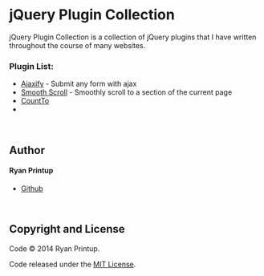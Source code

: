 jQuery Plugin Collection
========================
jQuery Plugin Collection is a collection of jQuery plugins that I have written throughout the course of many websites.

### Plugin List:
  - [Ajaxify](/Ajaxify) - Submit any form with ajax
  - [Smooth Scroll](/SmoothScroll) - Smoothly scroll to a section of the current page
  - [CountTo](/CountTo)
  - 
<br/>

Author
------
#### Ryan Printup
  - [Github](https://github.com/ryanprintup)

<br/>

Copyright and License
---------------------
Code &copy; 2014 Ryan Printup.

Code released under the [MIT License](https://github.com/RyanPrintup/jQuery-Plugin-Collection/blob/master/LICENSE.md).
